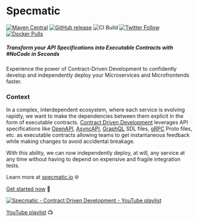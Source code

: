 Specmatic
=========
[![Maven Central](https://img.shields.io/maven-central/v/io.specmatic/specmatic-core.svg)](https://mvnrepository.com/artifact/io.specmatic/specmatic-core) [![GitHub release](https://img.shields.io/github/v/release/specmatic/specmatic.svg)](https://github.com/specmatic/specmatic/releases) ![CI Build](https://github.com/specmatic/specmatic/workflows/CI%20Build/badge.svg) [![Twitter Follow](https://img.shields.io/twitter/follow/specmatic.svg?style=social&label=Follow)](https://twitter.com/specmatic) [![Docker Pulls](https://img.shields.io/docker/pulls/specmatic/specmatic.svg)](https://hub.docker.com/r/specmatic/specmatic)

##### Transform your API Specifications into Executable Contracts with #NoCode in Seconds
Experience the power of Contract-Driven Development to confidently develop and independently deploy your Microservices and Microfrontends faster.

### Context

In a complex, interdependent ecosystem, where each service is evolving rapidly, we want to make the dependencies between them explicit in the form of executable contracts. [Contract Driven Development](https://specmatic.io/contract_driven_development.html) leverages API specifications like [OpenAPI](https://spec.openapis.org/#openapi-specification), [AsyncAPI](https://www.asyncapi.com/), [GraphQL](https://graphql.org/) SDL files, [gRPC](https://grpc.io/) Proto files, etc. as executable contracts allowing teams to get instantaneous feedback while making changes to avoid accidental breakage.

With this ability, we can now independently deploy, at will, any service at any time without having to depend on expensive and fragile integration tests.

Learn more at [specmatic.io](https://specmatic.io/#features) 🌐

[Get started now](https://specmatic.io/getting_started.html) 🚀

[![Specmatic - Contract Driven Development - YouTube playlist](https://img.youtube.com/vi/Bp0wEHffQmA/0.jpg)](https://www.youtube.com/watch?v=Bp0wEHffQmA&list=PL9Z-JgiTsOYRERcsy9o3y6nsi5yK3IB_w&index=1)

[YouTube playlist](https://www.youtube.com/watch?v=3HPgpvd8MGg&list=PL9Z-JgiTsOYRERcsy9o3y6nsi5yK3IB_w) 📺



